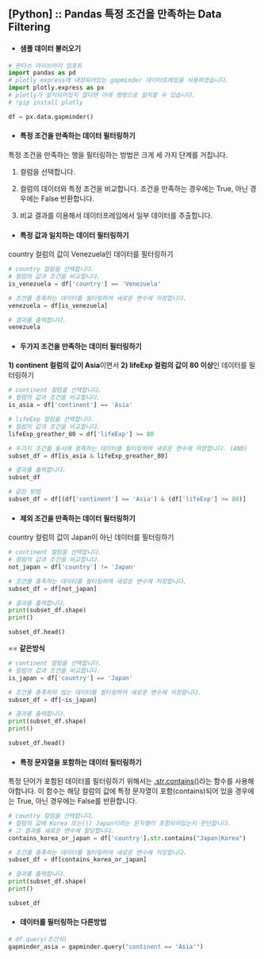 ## [Python] :: Pandas 특정 조건을 만족하는 Data Filtering

* #### 샘플 데이터 불러오기

```python
# 판다스 라이브러리 임포트
import pandas as pd
# plotly express에 내장되어있는 gapminder 데이터프레임을 사용하겠습니다.
import plotly.express as px
# plotly가 설치되어있지 않다면 아래 명령으로 설치할 수 있습니다.
# !pip install plotly
```

```python
df = px.data.gapminder()
```





* #### 특정 조건을 만족하는 데이터 필터링하기

특정 조건을 만족하는 행을 필터링하는 방법은 크게 세 가지 단계를 거칩니다.

1. 컬럼을 선택합니다.

2. 컬럼의 데이터와 특정 조건을 비교합니다. 조건을 만족하는 경우에는 True, 아닌 경우에는 False 반환합니다.

3. 비교 결과를 이용해서 데이터프레임에서 일부 데이터를 추출합니다.





* #### 특정 값과 일치하는 데이터 필터링하기

country 컬럼의 값이 Venezuela인 데이터를 필터링하기

```python
# country 컬럼을 선택합니다.
# 컬럼의 값과 조건을 비교합니다.
is_venezuela = df['country'] == 'Venezuela'

# 조건를 충족하는 데이터를 필터링하여 새로운 변수에 저장합니다.
venezuela = df[is_venezuela]

# 결과를 출력합니다.
venezuela
```





* #### **두가지 조건을 만족하는 데이터 필터링하기**

**1) continent 컬럼의 값이 Asia**이면서 **2) lifeExp 컬럼의 값이 80 이상**인 데이터를 필터링하기

```python
# continent 컬럼을 선택합니다.
# 컬럼의 값과 조건을 비교합니다.
is_asia = df['continent'] == 'Asia'

# lifeExp 컬럼을 선택합니다.
# 컬럼의 값과 조건을 비교합니다.
lifeExp_greather_80 = df['lifeExp'] >= 80

# 두가지 조건를 동시에 충족하는 데이터를 필터링하여 새로운 변수에 저장합니다. (AND)
subset_df = df[is_asia & lifeExp_greather_80]

# 결과를 출력합니다.
subset_df

# 같은 방법
subset_df = df[(df['continent'] == 'Asia') & (df['lifeExp'] >= 80)]
```





* #### 제외 조건을 만족하는 데이터 필터링하기

country 컬럼의 값이 Japan이 아닌 데이터를 필터링하기

```python
# continent 컬럼을 선택합니다.
# 컬럼의 값과 조건을 비교합니다.
not_japan = df['country'] != 'Japan'

# 조건를 충족하는 데이터를 필터링하여 새로운 변수에 저장합니다.
subset_df = df[not_japan]

# 결과를 출력합니다.
print(subset_df.shape)
print()

subset_df.head()
```

== **같은방식**

```python
# continent 컬럼을 선택합니다.
# 컬럼의 값과 조건을 비교합니다.
is_japan = df['country'] == 'Japan'

# 조건를 충족하지 않는 데이터를 필터링하여 새로운 변수에 저장합니다.
subset_df = df[~is_japan]

# 결과를 출력합니다.
print(subset_df.shape)
print()

subset_df.head()
```



* #### **특정 문자열을 포함하는 데이터 필터링하기**

특정 단어가 포함된 데이터를 필터링하기 위해서는 [.str.contains()](https://pandas.pydata.org/pandas-docs/stable/reference/api/pandas.Series.str.contains.html)라는 함수를 사용해야합니다.
이 함수는 해당 컬럼의 값에 특정 문자열이 포함(contains)되어 있을 경우에는 True, 아닌 경우에는 False를 반환합니다.



```python
# country 컬럼을 선택합니다.
# 컬럼의 값에 Korea 또는(|) Japan이라는 문자열이 포함되어있는지 판단합니다.
# 그 결과를 새로운 변수에 할당합니다.
contains_korea_or_japan = df['country'].str.contains("Japan|Korea")

# 조건를 충족하는 데이터를 필터링하여 새로운 변수에 저장합니다.
subset_df = df[contains_korea_or_japan]

# 결과를 출력합니다.
print(subset_df.shape)
print()

subset_df
```



* #### 데이터를 필터링하는 다른방법

```python
# df.query(조건식)
gapminder_asia = gapminder.query("continent == 'Asia'")
```

